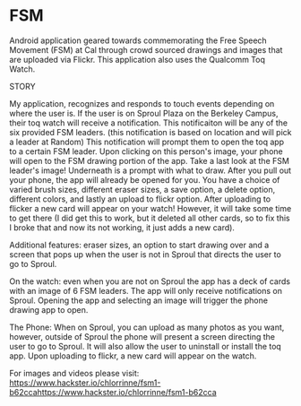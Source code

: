 # FSM
Android application geared towards commemorating the Free Speech Movement (FSM) at Cal through crowd sourced drawings and images that are uploaded via Flickr. This application also uses the Qualcomm Toq Watch.

STORY

My application, recognizes and responds to touch events depending on where the user is. If the user is on Sproul Plaza on the Berkeley Campus, their toq watch will receive a notification. This notificaiton will be any  of the six provided FSM leaders. (this notification is based on location and will pick a leader at Random) This notification will prompt them to open the toq app to a certain FSM leader. Upon clicking on this person's image, your phone will open to the FSM drawing portion of the app. Take a last look at the FSM leader's image! Underneath is a prompt with what to draw. After you pull out your phone, the app will already be opened for you. You have a choice of varied brush sizes, different eraser sizes, a save option, a delete option, different colors, and lastly an upload to flickr option. After uploading to flicker a new card will appear on your watch! However, it will take some time to get there (I did get  this to work, but it deleted all other cards, so to fix this I broke that and now its not working, it just adds a new card).

Additional features: eraser sizes, an option to start drawing over and a screen that pops up when the user is not in Sproul that directs the user to go to Sproul.

On the watch: even when you are not on Sproul the app has a deck of cards with an image of 6 FSM leaders. The app will only receive notifications on Sproul. Opening the app and selecting an image will trigger the phone drawing app to open.

The Phone: When on Sproul, you can upload as many photos as you want, however, outside of Sproul the phone will present a screen directing the user to go to Sproul. It will also allow the user to uninstall or install the toq app. Upon uploading to flickr, a new card will appear on the watch.

For images and videos please visit: https://www.hackster.io/chlorrinne/fsm1-b62ccahttps://www.hackster.io/chlorrinne/fsm1-b62cca
